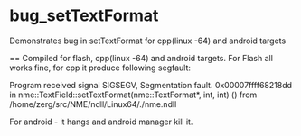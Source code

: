 bug_setTextFormat
=================

Demonstrates bug in setTextFormat for cpp(linux -64) and android targets

==
Compiled for flash, cpp(linux -64) and android targets. For Flash all works fine, for cpp it produce following segfault:

Program received signal SIGSEGV, Segmentation fault.
0x00007ffff68218dd in nme::TextField::setTextFormat(nme::TextFormat*, int, int) ()
   from /home/zerg/src/NME/ndll/Linux64/./nme.ndll


For android - it hangs and android manager kill it.
